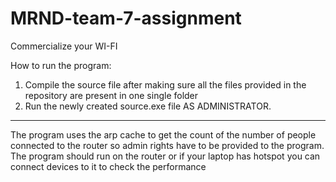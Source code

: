 # MRND-team-7-assignment
Commercialize your WI-FI

How to run the program:
1. Compile the source file after making sure all the files provided in the repository are present in one single folder
2. Run the newly created source.exe file AS ADMINISTRATOR.

__________________________________________________________
The program uses the arp cache to get the count of the number of people connected to the router so admin rights have to be provided to the program.
The program should run on the router or if your laptop has hotspot you can connect devices to it to check the performance
